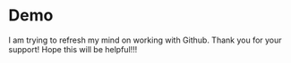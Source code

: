 # Demo 

I am trying to refresh my mind on working with Github.
Thank you for your support!
Hope this will be helpful!!!
